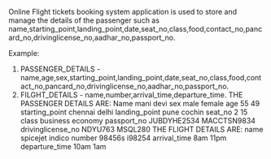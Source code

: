 Online Flight tickets booking system application is used to store and manage the details of the passenger such as name,starting_point,landing_point,date,seat_no,class,food,contact_no,pancard_no,drivinglicense_no,aadhar_no,passport_no.

Example:
1. PASSENGER_DETAILS - name,age,sex,starting_point,landing_point,date,seat_no,class,food,contact_no,pancard_no,drivinglicense_no,aadhar_no,passport_no.
2. FILGHT_DETAILS - name,number,arrival_time,departure_time.
         THE PASSENGER DETAILS ARE:
  Name mani devi
  sex male female
  age 55 49
  starting_point chennai delhi
  landing_point pune cochin
  seat_no 2 15
  class business economy
  passport_no JUBDYHE2534 MACCTSN9834
  drivinglicense_no NDYU763 MSQL280
        THE FLIGHT DETAILS ARE:
  name spicejet indico
  number 98456s i98254
  arrival_time 8am 11pm
  departure_time 10am 1am
